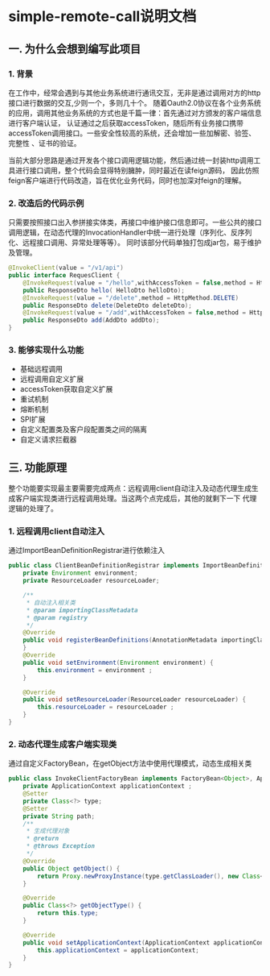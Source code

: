 # simple-remote-call说明文档
## 一. 为什么会想到编写此项目
### 1. 背景
在工作中，经常会遇到与其他业务系统进行通讯交互，无非是通过调用对方的http接口进行数据的交互,少则一个，多则几十个。
随着Oauth2.0协议在各个业务系统的应用，调用其他业务系统的方式也是千篇一律：首先通过对方颁发的客户端信息进行客户端认证，
认证通过之后获取accessToken，随后所有业务接口携带accessToken调用接口。一些安全性较高的系统，还会增加一些加解密、验签、完整性
、证书的验证。

当前大部分思路是通过开发各个接口调用逻辑功能，然后通过统一封装http调用工具进行接口调用，整个代码会显得特别臃肿，同时最近在读feign源码，
因此仿照feign客户端进行代码改造，旨在优化业务代码，同时也加深对feign的理解。
### 2. 改造后的代码示例
只需要按照接口出入参拼接实体类，再接口中维护接口信息即可。一些公共的接口调用逻辑，在动态代理的InvocationHandler中统一进行处理（序列化、反序列化、远程接口调用、异常处理等等）。
同时该部分代码单独打包成jar包，易于维护及管理。
```java
@InvokeClient(value = "/v1/api")
public interface RequesClient {
	@InvokeRequest(value = "/hello",withAccessToken = false,method = HttpMethod.GET)
	public ResponseDto hello( HelloDto helloDto);
	@InvokeRequest(value = "/delete",method = HttpMethod.DELETE)
	public ResponseDto delete(DeleteDto deleteDto);
	@InvokeRequest(value = "/add",withAccessToken = false,method = HttpMethod.POST)
	public ResponseDto add(AddDto addDto);
}
```
### 3. 能够实现什么功能
- 基础远程调用
- 远程调用自定义扩展
- accessToken获取自定义扩展
- 重试机制
- 熔断机制
- SPI扩展
- 自定义配置类及客户段配置类之间的隔离
- 自定义请求拦截器
## 三. 功能原理
整个功能要实现最主要需要完成两点：远程调用client自动注入及动态代理生成生成客户端实现类进行远程调用处理。当这两个点完成后，其他的就剩下一下
代理逻辑的处理了。
### 1. 远程调用client自动注入
通过ImportBeanDefinitionRegistrar进行依赖注入
```java
public class ClientBeanDefinitionRegistrar implements ImportBeanDefinitionRegistrar, ResourceLoaderAware, EnvironmentAware {
	private Environment environment;
	private ResourceLoader resourceLoader;

	/**
     * 自动注入相关类
	 * @param importingClassMetadata
	 * @param registry
	 */
	@Override
	public void registerBeanDefinitions(AnnotationMetadata importingClassMetadata, BeanDefinitionRegistry registry) {
	}
	@Override
	public void setEnvironment(Environment environment) {
		this.environment = environment ;
	}

	@Override
	public void setResourceLoader(ResourceLoader resourceLoader) {
		this.resourceLoader = resourceLoader ;
	}
}
```
### 2. 动态代理生成客户端实现类
通过自定义FactoryBean，在getObject方法中使用代理模式，动态生成相关类
```java
public class InvokeClientFactoryBean implements FactoryBean<Object>, ApplicationContextAware {
	private ApplicationContext applicationContext ;
	@Setter
	private Class<?> type;
	@Setter
	private String path;
	/**
	 * 生成代理对象
	 * @return
	 * @throws Exception
	 */
	@Override
	public Object getObject() {
		return Proxy.newProxyInstance(type.getClassLoader(), new Class<?>[]{type}, invocationHandler);
	}

	@Override
	public Class<?> getObjectType() {
		return this.type;
	}

	@Override
	public void setApplicationContext(ApplicationContext applicationContext) throws BeansException {
		this.applicationContext = applicationContext;
	}
}
```


